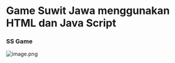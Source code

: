 # Game Suwit Jawa menggunakan HTML dan Java Script

### SS Game

![image.png]( {https://github.com/ekarnh7/Game-Suwit-Jawa.github.io/blob/1e5d7abb2d738d6928c7477fcef5f839fd8dbd27/Swit%20Jawa.PNG} )


